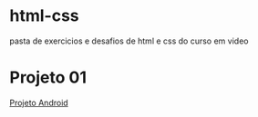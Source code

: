# html-css
 pasta de exercicios e desafios de html e css do curso em video


<h1>Projeto 01</h1>

<a href="https://luizdanieldev.github.io/html-css/exercicios/ex001/index.html">Projeto Android</a>
